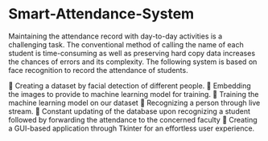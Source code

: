 # Smart-Attendance-System
Maintaining the attendance record with day-to-day activities is a challenging task. The conventional method of calling the name of each student is time-consuming as well as preserving hard copy data increases the chances of errors and its complexity. The following system is based on face recognition to record the attendance of students.

	Creating a dataset by facial detection of different people.
	Embedding the images to provide to machine learning model for training.
	Training the machine learning model on our dataset 
	Recognizing a person through live stream.
	Constant updating of the database upon recognizing a student followed by forwarding the attendance to the concerned faculty
	Creating a GUI-based application through Tkinter for an effortless user experience.
